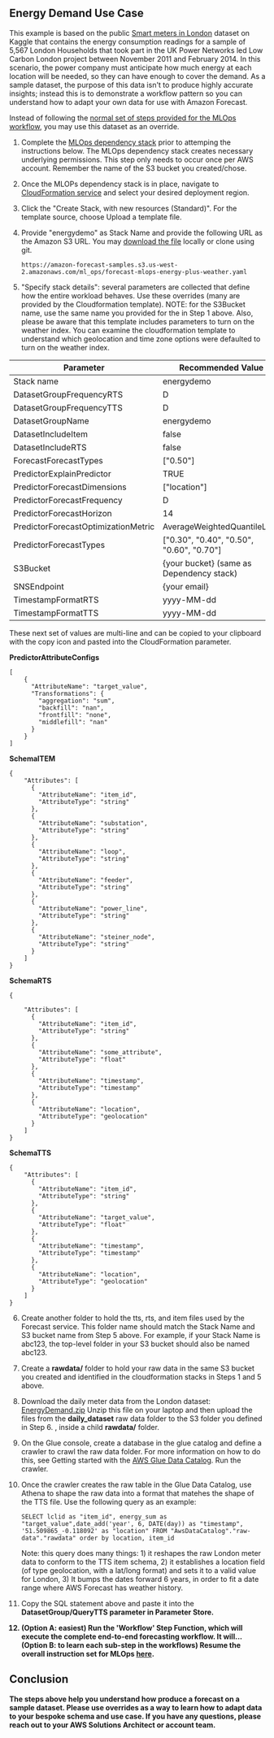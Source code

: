 ﻿## Energy Demand Use Case

This example is based on the public [Smart meters in London](https://www.kaggle.com/datasets/jeanmidev/smart-meters-in-london?select=daily_dataset.csv) dataset on Kaggle that contains the energy consumption readings for a sample of 5,567 London Households that took part in the UK Power Networks led Low Carbon London project between November 2011 and February 2014.  In this scenario, the power company must anticipate how much energy at each location will be needed, so they can have enough to cover the demand.  As a sample dataset, the purpose of this data isn't to produce highly accurate insights; instead this is to demonstrate a workflow pattern so you can understand how to adapt your own data for use with Amazon Forecast.

Instead of following the [normal set of steps provided for the MLOps workflow](https://github.com/aws-samples/amazon-forecast-samples/tree/main/ml_ops), you may use this dataset as an override.

1. Complete the [MLOps dependency stack](https://github.com/aws-samples/amazon-forecast-samples/blob/main/ml_ops/docs/DependencyStack.md) prior to attemping the instructions below.  The MLOps dependency stack creates necessary underlying permissions.  This step only needs to occur once per AWS account.  Remember the name of the S3 bucket you created/chose.
2.  Once the MLOPs dependency stack is in place, navigate to [CloudFormation service](https://us-west-2.console.aws.amazon.com/cloudformation) and select your desired deployment region.
3.  Click the "Create Stack, with new resources (Standard)".  For the template source, choose Upload a template file.
4.  Provide "energydemo" as Stack Name and provide the following URL as the Amazon S3 URL.  You may [download the file](https://amazon-forecast-samples.s3.us-west-2.amazonaws.com/ml_ops/forecast-mlops-energy-plus-weather.yaml) locally or clone using git.

	 ```
     https://amazon-forecast-samples.s3.us-west-2.amazonaws.com/ml_ops/forecast-mlops-energy-plus-weather.yaml
     ```

5.  "Specify stack details": several parameters are collected that define how the entire workload behaves.  Use these overrides (many are provided by the Cloudformation template).  NOTE: for the S3Bucket name, use the same name you provided for the in Step 1 above.  Also, please be aware that this template includes parameters to turn on the weather index.  You can examine the cloudformation template to understand which geolocation and time zone options were defaulted to turn on the weather index.

| Parameter | Recommended Value |
|--|--|
|Stack name|energydemo|
|DatasetGroupFrequencyRTS|D|
|DatasetGroupFrequencyTTS|D|
|DatasetGroupName|energydemo|
|DatasetIncludeItem|false|
|DatasetIncludeRTS|false|
|ForecastForecastTypes|["0.50"]|
|PredictorExplainPredictor| TRUE
|PredictorForecastDimensions |["location"]|
|PredictorForecastFrequency |D|
|PredictorForecastHorizon | 14|
|PredictorForecastOptimizationMetric| AverageWeightedQuantileLoss|
|PredictorForecastTypes | ["0.30", "0.40", "0.50", "0.60", "0.70"]|
|S3Bucket | {your bucket} (same as Dependency stack) |
|SNSEndpoint | {your email} |
|TimestampFormatRTS |yyyy-MM-dd|
|TimestampFormatTTS |yyyy-MM-dd|

These next set of values are multi-line and can be copied to your clipboard with the copy icon and pasted into the CloudFormation parameter.

<b>PredictorAttributeConfigs</b>
```
[
    {
      "AttributeName": "target_value",
      "Transformations": {
        "aggregation": "sum",
        "backfill": "nan",
        "frontfill": "none",
        "middlefill": "nan"
      }
    }
]
```   

<b>SchemaITEM</b>
```
{
    "Attributes": [
      {
        "AttributeName": "item_id",
        "AttributeType": "string"
      },
      {
        "AttributeName": "substation",
        "AttributeType": "string"
      },
      {
        "AttributeName": "loop",
        "AttributeType": "string"
      },
      {
        "AttributeName": "feeder",
        "AttributeType": "string"
      },
      {
        "AttributeName": "power_line",
        "AttributeType": "string"
      },
      {
        "AttributeName": "steiner_node",
        "AttributeType": "string"
      }
    ]
}
```   

<b>SchemaRTS</b>
```
{

    "Attributes": [
      {
        "AttributeName": "item_id",
        "AttributeType": "string"
      },
      {
        "AttributeName": "some_attribute",
        "AttributeType": "float"
      },
      {
        "AttributeName": "timestamp",
        "AttributeType": "timestamp"
      },
      {
        "AttributeName": "location",
        "AttributeType": "geolocation"
      }
    ]
}
```   

<b>SchemaTTS</b>
```
{
    "Attributes": [
      {
        "AttributeName": "item_id",
        "AttributeType": "string"
      },
      {
        "AttributeName": "target_value",
        "AttributeType": "float"
      },
      {
        "AttributeName": "timestamp",
        "AttributeType": "timestamp"
      },
      {
        "AttributeName": "location",
        "AttributeType": "geolocation"
      }
    ]
}
```   
6. Create another folder to hold the tts, rts, and item files used by the Forecast service.  This folder name should match the Stack Name and S3 bucket name from Step 5 above.  For example, if your Stack Name is abc123, the top-level folder in your S3 bucket should also be named abc123.
7. Create a <b>rawdata/</b> folder to hold your raw data in the same S3 bucket you created and identified in the cloudformation stacks in Steps 1 and 5 above.  
8. Download the daily meter data from the London dataset: [EnergyDemand.zip](https://amazon-forecast-samples.s3.us-west-2.amazonaws.com/ml_ops/EnergyDemand.zip) Unzip this file on your laptop and then upload the files from the <b>daily_dataset</b> raw data folder to the S3 folder you defined in Step 6. , inside a child <b>rawdata/</b> folder. 
9. On the Glue console, create a database in the glue catalog and define a crawler to crawl the raw data folder.   For more information on how to do this, see Getting started with the [AWS Glue Data Catalog](https://docs.aws.amazon.com/glue/latest/dg/start-data-catalog.html).   Run the crawler.
10. Once the crawler creates the raw table in the Glue Data Catalog, use Athena to shape the raw data into a format that matehes the shape of the TTS file.   Use the following query as an example:

	 ```
     SELECT lclid as "item_id", energy_sum as "target_value",date_add('year', 6, DATE(day)) as "timestamp", '51.509865_-0.118092' as "location" FROM "AwsDataCatalog"."raw-data"."rawdata" order by location, item_id
     ```
    Note: this query does many things:  1) it reshapes the raw London meter data to conform to the TTS item schema, 2) it establishes a location field (of type geolocation, with a lat/long format) and sets it to a valid value for London, 3) It bumps the dates forward 6 years, in order to fit a date range where AWS Forecast has weather history.

10. Copy the SQL statement above and paste it into the <b>DatasetGroup/QueryTTS<b> parameter in Parameter Store.  

10. (Option A: easiest) Run the 'Workflow' Step Function, which will execute the complete end-to-end forecasting workflow.   It will...   (Option B: to learn each sub-step in the workflows) Resume the overall instruction set for MLOps [here](https://github.com/aws-samples/amazon-forecast-samples/blob/main/ml_ops/docs/UploadData.md).  
     

## Conclusion

The steps above help you understand how produce a forecast on a sample dataset.  Please use overrides as a way to learn how to adapt data to your bespoke schema and use case.  If you have any questions, please reach out to your AWS Solutions Architect or account team.
